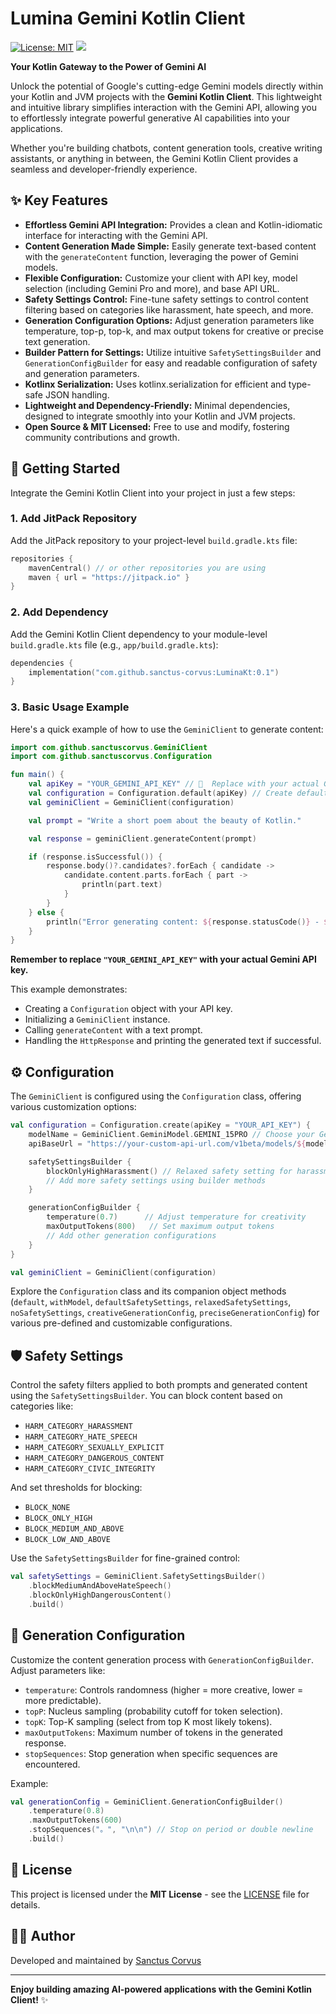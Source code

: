 # Lumina Gemini Kotlin Client

[![License: MIT](https://img.shields.io/badge/License-MIT-yellow.svg)](https://opensource.org/licenses/MIT)
[![](https://jitpack.io/v/sanctus-corvus/LuminaKt.svg)](https://jitpack.io/#sanctus-corvus/LuminaKt)

**Your Kotlin Gateway to the Power of Gemini AI**

Unlock the potential of Google's cutting-edge Gemini models directly within your Kotlin and JVM projects with the **Gemini Kotlin Client**. This lightweight and intuitive library simplifies interaction with the Gemini API, allowing you to effortlessly integrate powerful generative AI capabilities into your applications.

Whether you're building chatbots, content generation tools, creative writing assistants, or anything in between, the Gemini Kotlin Client provides a seamless and developer-friendly experience.

## ✨ Key Features

*   **Effortless Gemini API Integration:**  Provides a clean and Kotlin-idiomatic interface for interacting with the Gemini API.
*   **Content Generation Made Simple:**  Easily generate text-based content with the `generateContent` function, leveraging the power of Gemini models.
*   **Flexible Configuration:**  Customize your client with API key, model selection (including Gemini Pro and more), and base API URL.
*   **Safety Settings Control:**  Fine-tune safety settings to control content filtering based on categories like harassment, hate speech, and more.
*   **Generation Configuration Options:**  Adjust generation parameters like temperature, top-p, top-k, and max output tokens for creative or precise text generation.
*   **Builder Pattern for Settings:**  Utilize intuitive `SafetySettingsBuilder` and `GenerationConfigBuilder` for easy and readable configuration of safety and generation parameters.
*   **Kotlinx Serialization:**  Uses kotlinx.serialization for efficient and type-safe JSON handling.
*   **Lightweight and Dependency-Friendly:**  Minimal dependencies, designed to integrate smoothly into your Kotlin and JVM projects.
*   **Open Source & MIT Licensed:**  Free to use and modify, fostering community contributions and growth.

## 🚀 Getting Started

Integrate the Gemini Kotlin Client into your project in just a few steps:

### 1. Add JitPack Repository

Add the JitPack repository to your project-level `build.gradle.kts` file:

```kotlin
repositories {
    mavenCentral() // or other repositories you are using
    maven { url = "https://jitpack.io" }
}
```

### 2. Add Dependency

Add the Gemini Kotlin Client dependency to your module-level `build.gradle.kts` file (e.g., `app/build.gradle.kts`):

```kotlin
dependencies {
    implementation("com.github.sanctus-corvus:LuminaKt:0.1")
}
```

### 3. Basic Usage Example

Here's a quick example of how to use the `GeminiClient` to generate content:

```kotlin
import com.github.sanctuscorvus.GeminiClient
import com.github.sanctuscorvus.Configuration

fun main() {
    val apiKey = "YOUR_GEMINI_API_KEY" // 🔑  Replace with your actual Gemini API Key
    val configuration = Configuration.default(apiKey) // Create default configuration with your API key
    val geminiClient = GeminiClient(configuration)

    val prompt = "Write a short poem about the beauty of Kotlin."

    val response = geminiClient.generateContent(prompt)

    if (response.isSuccessful()) {
        response.body()?.candidates?.forEach { candidate ->
            candidate.content.parts.forEach { part ->
                println(part.text)
            }
        }
    } else {
        println("Error generating content: ${response.statusCode()} - ${response.body()}")
    }
}
```

**Remember to replace `"YOUR_GEMINI_API_KEY"` with your actual Gemini API key.**

This example demonstrates:

*   Creating a `Configuration` object with your API key.
*   Initializing a `GeminiClient` instance.
*   Calling `generateContent` with a text prompt.
*   Handling the `HttpResponse` and printing the generated text if successful.

## ⚙️ Configuration

The `GeminiClient` is configured using the `Configuration` class, offering various customization options:

```kotlin
val configuration = Configuration.create(apiKey = "YOUR_API_KEY") {
    modelName = GeminiClient.GeminiModel.GEMINI_15PRO // Choose your Gemini model
    apiBaseUrl = "https://your-custom-api-url.com/v1beta/models/${modelName}" // Customize API base URL (if needed)

    safetySettingsBuilder {
        blockOnlyHighHarassment() // Relaxed safety setting for harassment
        // Add more safety settings using builder methods
    }

    generationConfigBuilder {
        temperature(0.7)      // Adjust temperature for creativity
        maxOutputTokens(800)   // Set maximum output tokens
        // Add other generation configurations
    }
}

val geminiClient = GeminiClient(configuration)
```

Explore the `Configuration` class and its companion object methods (`default`, `withModel`, `defaultSafetySettings`, `relaxedSafetySettings`, `noSafetySettings`, `creativeGenerationConfig`, `preciseGenerationConfig`) for various pre-defined and customizable configurations.

## 🛡️ Safety Settings

Control the safety filters applied to both prompts and generated content using the `SafetySettingsBuilder`. You can block content based on categories like:

*   `HARM_CATEGORY_HARASSMENT`
*   `HARM_CATEGORY_HATE_SPEECH`
*   `HARM_CATEGORY_SEXUALLY_EXPLICIT`
*   `HARM_CATEGORY_DANGEROUS_CONTENT`
*   `HARM_CATEGORY_CIVIC_INTEGRITY`

And set thresholds for blocking:

*   `BLOCK_NONE`
*   `BLOCK_ONLY_HIGH`
*   `BLOCK_MEDIUM_AND_ABOVE`
*   `BLOCK_LOW_AND_ABOVE`

Use the `SafetySettingsBuilder` for fine-grained control:

```kotlin
val safetySettings = GeminiClient.SafetySettingsBuilder()
    .blockMediumAndAboveHateSpeech()
    .blockOnlyHighDangerousContent()
    .build()
```

## 🎨 Generation Configuration

Customize the content generation process with `GenerationConfigBuilder`.  Adjust parameters like:

*   `temperature`: Controls randomness (higher = more creative, lower = more predictable).
*   `topP`: Nucleus sampling (probability cutoff for token selection).
*   `topK`: Top-K sampling (select from top K most likely tokens).
*   `maxOutputTokens`: Maximum number of tokens in the generated response.
*   `stopSequences`: Stop generation when specific sequences are encountered.

Example:

```kotlin
val generationConfig = GeminiClient.GenerationConfigBuilder()
    .temperature(0.8)
    .maxOutputTokens(600)
    .stopSequences("。", "\n\n") // Stop on period or double newline
    .build()
```

## 📄 License

This project is licensed under the **MIT License** - see the [LICENSE](LICENSE) file for details.

## 🧑‍💻 Author

Developed and maintained by [Sanctus Corvus](https://github.com/sanctus-corvus)

---

**Enjoy building amazing AI-powered applications with the Gemini Kotlin Client!** ✨

